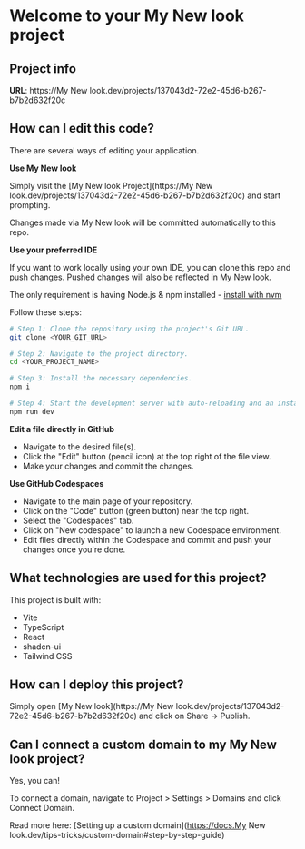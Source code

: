 # Welcome to your My New look project

## Project info

**URL**: https://My New look.dev/projects/137043d2-72e2-45d6-b267-b7b2d632f20c

## How can I edit this code?

There are several ways of editing your application.

**Use My New look**

Simply visit the [My New look Project](https://My New look.dev/projects/137043d2-72e2-45d6-b267-b7b2d632f20c) and start prompting.

Changes made via My New look will be committed automatically to this repo.

**Use your preferred IDE**

If you want to work locally using your own IDE, you can clone this repo and push changes. Pushed changes will also be reflected in My New look.

The only requirement is having Node.js & npm installed - [install with nvm](https://github.com/nvm-sh/nvm#installing-and-updating)

Follow these steps:

```sh
# Step 1: Clone the repository using the project's Git URL.
git clone <YOUR_GIT_URL>

# Step 2: Navigate to the project directory.
cd <YOUR_PROJECT_NAME>

# Step 3: Install the necessary dependencies.
npm i

# Step 4: Start the development server with auto-reloading and an instant preview.
npm run dev
```

**Edit a file directly in GitHub**

- Navigate to the desired file(s).
- Click the "Edit" button (pencil icon) at the top right of the file view.
- Make your changes and commit the changes.

**Use GitHub Codespaces**

- Navigate to the main page of your repository.
- Click on the "Code" button (green button) near the top right.
- Select the "Codespaces" tab.
- Click on "New codespace" to launch a new Codespace environment.
- Edit files directly within the Codespace and commit and push your changes once you're done.

## What technologies are used for this project?

This project is built with:

- Vite
- TypeScript
- React
- shadcn-ui
- Tailwind CSS

## How can I deploy this project?

Simply open [My New look](https://My New look.dev/projects/137043d2-72e2-45d6-b267-b7b2d632f20c) and click on Share -> Publish.

## Can I connect a custom domain to my My New look project?

Yes, you can!

To connect a domain, navigate to Project > Settings > Domains and click Connect Domain.

Read more here: [Setting up a custom domain](https://docs.My New look.dev/tips-tricks/custom-domain#step-by-step-guide)
